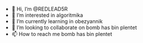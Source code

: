 - 👋 Hi, I’m @REDLEAD5R
- 👀 I’m interested in algoritmika
- 🌱 I’m currently learning in obezyannik
- 💞️ I’m looking to collaborate on bomb has bin plentet
- 📫 How to reach me bomb has bin plentet

<!---
REDLEAD5R/REDLEAD5R is a ✨ special ✨ repository because its `README.md` (this file) appears on your GitHub profile.
You can click the Preview link to take a look at your changes.
--->
